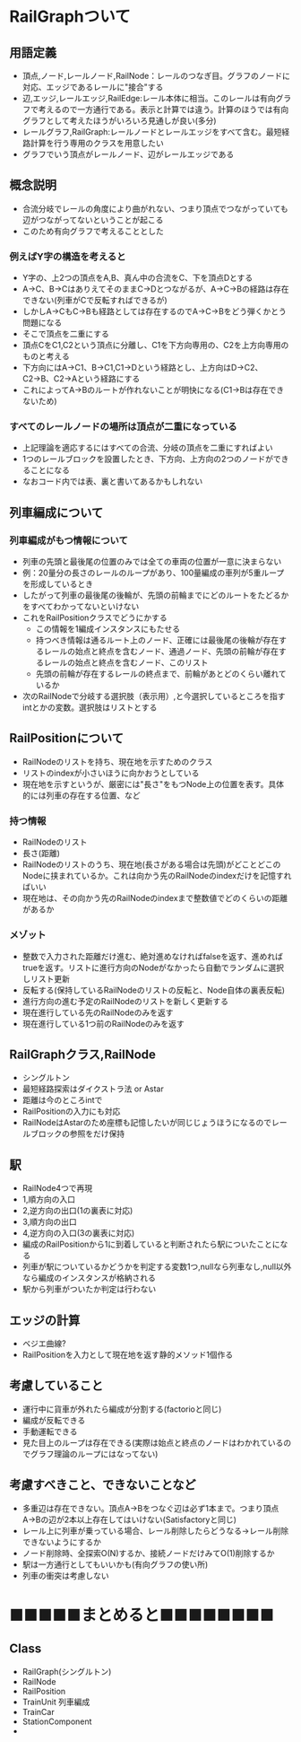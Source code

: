 # RailGraphついて  

## 用語定義  
- 頂点,ノード,レールノード,RailNode：レールのつなぎ目。グラフのノードに対応、エッジであるレールに"接合"する  
- 辺,エッジ,レールエッジ,RailEdge:レール本体に相当。このレールは有向グラフで考えるので一方通行である。表示と計算では違う。計算のほうでは有向グラフとして考えたほうがいろいろ見通しが良い(多分)  
- レールグラフ,RailGraph:レールノードとレールエッジをすべて含む。最短経路計算を行う専用のクラスを用意したい  
- グラフでいう頂点がレールノード、辺がレールエッジである  

## 概念説明  
- 合流分岐でレールの角度により曲がれない、つまり頂点でつながっていても辺がつながってないということが起こる  
- このため有向グラフで考えることとした  

### 例えばY字の構造を考えると  
- Y字の、上2つの頂点をA,B、真ん中の合流をC、下を頂点Dとする  
- A→C、B→CはありえてそのままC→Dとつながるが、A→C→Bの経路は存在できない(列車がCで反転すればできるが)  
- しかしA→CもC→Bも経路としては存在するのでA→C→Bをどう弾くかとう問題になる  
- そこで頂点を二重にする  
- 頂点CをC1,C2という頂点に分離し、C1を下方向専用の、C2を上方向専用のものと考える  
- 下方向にはA→C1、B→C1,C1→Dという経路とし、上方向はD→C2、C2→B、C2→Aという経路にする  
- これによってA→Bのルートが作れないことが明快になる(C1→Bは存在できないため)  

### すべてのレールノードの場所は頂点が二重になっている  
- 上記理論を適応するにはすべての合流、分岐の頂点を二重にすればよい  
- 1つのレールブロックを設置したとき、下方向、上方向の2つのノードができることになる  
- なおコード内では表、裏と書いてあるかもしれない  


## 列車編成について  

### 列車編成がもつ情報について  
- 列車の先頭と最後尾の位置のみでは全ての車両の位置が一意に決まらない  
- 例：20量分の長さのレールのループがあり、100量編成の車列が5重ループを形成しているとき  
- したがって列車の最後尾の後輪が、先頭の前輪までにどのルートをたどるかをすべてわかってないといけない  
- これをRailPositionクラスでどうにかする  
    - この情報を1編成インスタンスにもたせる  
    - 持つべき情報は通るルート上のノード、正確には最後尾の後輪が存在するレールの始点と終点を含むノード、通過ノード、先頭の前輪が存在するレールの始点と終点を含むノード、このリスト  
    - 先頭の前輪が存在するレールの終点まで、前輪があとどのくらい離れているか  
- 次のRailNodeで分岐する選択肢（表示用）,と今選択しているところを指すintとかの変数。選択肢はリスト<RailNode>とする  

## RailPositionについて  
- RailNodeのリストを持ち、現在地を示すためのクラス  
- リストのindexが小さいほうに向かおうとしている  
- 現在地を示すというが、厳密には"長さ"をもつNode上の位置を表す。具体的には列車の存在する位置、など  
### 持つ情報  
- RailNodeのリスト  
- 長さ(距離)  
- RailNodeのリストのうち、現在地(長さがある場合は先頭)がどことどこのNodeに挟まれているか。これは向かう先のRailNodeのindexだけを記憶すればいい  
- 現在地は、その向かう先のRailNodeのindexまで整数値でどのくらいの距離があるか  
### メゾット  
- 整数で入力された距離だけ進む、絶対進めなければfalseを返す、進めればtrueを返す。リストに進行方向のNodeがなかったら自動でランダムに選択しリスト更新  
- 反転する(保持しているRailNodeのリストの反転と、Node自体の裏表反転)  
- 進行方向の進む予定のRailNodeのリストを新しく更新する  
- 現在進行している先のRailNodeのみを返す  
- 現在進行している1つ前のRailNodeのみを返す  

## RailGraphクラス,RailNode  
- シングルトン  
- 最短経路探索はダイクストラ法 or Astar  
- 距離は今のところintで  
- RailPositionの入力にも対応  
- RailNodeはAstarのため座標も記憶したいが同じじょうほうになるのでレールブロックの参照をだけ保持  

## 駅  
- RailNode4つで再現  
- 1,順方向の入口  
- 2,逆方向の出口(1の裏表に対応)  
- 3,順方向の出口  
- 4,逆方向の入口(3の裏表に対応)  
- 編成のRailPositionから1に到着していると判断されたら駅についたことになる  
- 列車が駅についているかどうかを判定する変数1つ,nullなら列車なし,null以外なら編成のインスタンスが格納される  
- 駅から列車がついたか判定は行わない  

## エッジの計算  
- ベジエ曲線?  
- RailPositionを入力として現在地を返す静的メソッド1個作る  


## 考慮していること  
- 運行中に貨車が外れたら編成が分割する(factorioと同じ)  
- 編成が反転できる  
- 手動運転できる  
- 見た目上のループは存在できる(実際は始点と終点のノードはわかれているのでグラフ理論のループにはなってない)  

## 考慮すべきこと、できないことなど  
- 多重辺は存在できない。頂点A→Bをつなぐ辺は必ず1本まで。つまり頂点A→Bの辺が2本以上存在してはいけない(Satisfactoryと同じ)  
- レール上に列車が乗っている場合、レール削除したらどうなる→レール削除できないようにするか  
- ノード削除時、全探索O(N)するか、接続ノードだけみてO(1)削除するか  
- 駅は一方通行としてもいいかも(有向グラフの使い所)  
- 列車の衝突は考慮しない  



# ■■■■■まとめると■■■■■■■■  
## Class  
- RailGraph(シングルトン)  
- RailNode  
- RailPosition  
- TrainUnit 列車編成  
- TrainCar  
- StationComponent  
- 